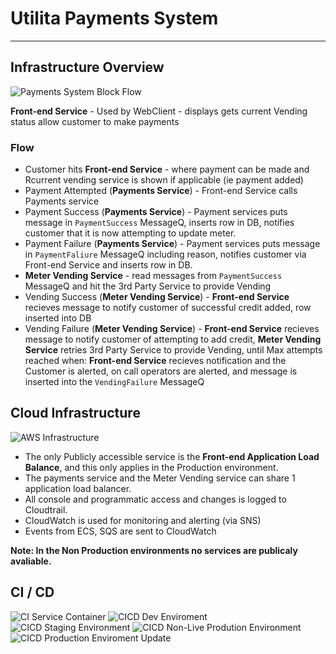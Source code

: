 # Utilita Payments System
-------------------------
  
  
## Infrastructure Overview

![Payments System Block Flow](Utilita-Block-Flow2-With-Payment-Success.svg 'Block Flow Payments System')
  

**Front-end Service** - Used by WebClient - displays gets current Vending status allow customer to make payments

### Flow
  - Customer hits **Front-end Service** - where payment can be made and Rcurrent vending service is shown if applicable (ie payment added)
  - Payment Attempted (**Payments Service**) - Front-end Service calls Payments service
  - Payment Success (**Payments Service**) - Payment services puts message in `PaymentSuccess` MessageQ, inserts row in DB, notifies customer that it is now attempting to update meter.
  - Payment Failure (**Payments Service**) -  Payment services puts message in `PaymentFaliure` MessageQ including reason, notifies customer via Front-end Service and inserts row in DB. 
  - **Meter Vending Service** - read messages from `PaymentSuccess` MessageQ and hit the 3rd Party Service to provide Vending
  - Vending Success (**Meter Vending Service**) - **Front-end Service** recieves message to notify customer of successful credit added, row inserted into DB
  - Vending Failure (**Meter Vending Service**) - **Front-end Service** recieves message to notify customer of attempting to add credit, **Meter Vending Service** retries 3rd Party Service to provide Vending, until Max attempts reached when: **Front-end Service** recieves notification and the Customer is alerted, on call operators are alerted, and message is inserted into the `VendingFailure` MessageQ
  
  
  
## Cloud Infrastructure


![AWS Infrastructure](Utilita-AWS-Solution-ECR.svg 'AWS Infrastructure')

  - The only Publicly accessible service is the **Front-end Application Load Balance**, and this only applies in the Production environment.
  - The payments service and the Meter Vending service can share 1 application load balancer.
  - All console and programmatic access and changes is logged to Cloudtrail.
  - CloudWatch is used for monitoring and alerting (via SNS)
  - Events from ECS, SQS are sent to CloudWatch




**Note: In the Non Production environments no services are publicaly avaliable.**


## CI / CD


![CI Service Container](CICD-Dev-Container-SVC.svg 'Continous Integration - Service container Builds')
![CICD Dev Enviroment](CICD-Dev-Infrastructure.svg 'Continuous Integration and Deployment Development Environment')
![CICD Staging Environment](CICD-Staging-Environment.svg 'Continuous Integration and Deployment Staging Environment')
![CICD Non-Live Prodution Environment](CICD-Non-Live-Prodution-Environment.svg 'Continuous Integration and Deployment Non-Live Production Environment')
![CICD Production Enviroment Update](CICD-Production-Enviroment-Update.svg 'Blue / Green Deployment Production Environment')
